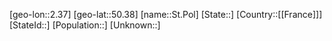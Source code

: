 ﻿---
location: [50.38,2.37]
type: City
tags:
- geo/City


SpocWebEntityId: 34484
isDeleted: false
confidential: public

---
[geo-lon::2.37]
[geo-lat::50.38]
[name::St.Pol]
[State::]
[Country::[[France]]]
[StateId::]
[Population::]
[Unknown::]

